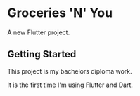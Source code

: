 # Groceries 'N' You

A new Flutter project.

## Getting Started

This project is my bachelors diploma work.

It is the first time I'm using Flutter and Dart.

